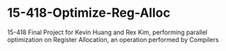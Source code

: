 # 15-418-Optimize-Reg-Alloc
15-418 Final Project for Kevin Huang and Rex Kim, performing parallel optimization on Register Allocation, an operation performed by Compilers
